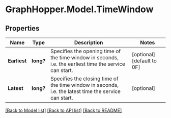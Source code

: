# GraphHopper.Model.TimeWindow
## Properties

Name | Type | Description | Notes
------------ | ------------- | ------------- | -------------
**Earliest** | **long?** | Specifies the opening time of the time window in seconds, i.e. the earliest time the service can start. | [optional] [default to 0F]
**Latest** | **long?** | Specifies the closing time of the time window in seconds, i.e. the latest time the service can start. | [optional] 

[[Back to Model list]](../README.md#documentation-for-models) [[Back to API list]](../README.md#documentation-for-api-endpoints) [[Back to README]](../README.md)

